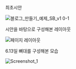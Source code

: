 최초시안

![블로그_만들기_예제_SB_v1 0-1](https://github.com/user-attachments/assets/5337751a-9ae0-451c-97d2-767d955e0c62)

시안을 바탕으로 구성해본 레이아웃

![페이지 레이아웃](https://github.com/user-attachments/assets/67727d2e-ee83-4865-9eeb-51eac1e04a6a)

6.13일 뼈대를 구성해본 모습

![Screenshot_1](https://github.com/user-attachments/assets/0ba84018-0ecf-45ed-b94b-698910f1c7b6)
